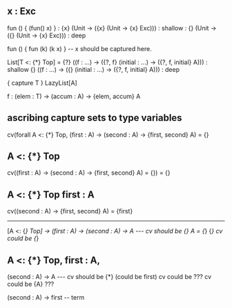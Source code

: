 x : Exc
------------------
fun () { (fun() x) } : {x} (Unit -> ({x} (Unit -> {x} Exc))) : shallow
                     : {} (Unit -> ({} (Unit -> {x} Exc))) : deep

fun () { fun (k) (k x) } -- x should be captured here.

List[T <: {*} Top] = {?} ((f : ...) -> ({?, f} (initial : ...) -> ({?, f, initial} A))) : shallow
                     {} ((f : ...) -> ({} (initial : ...) -> ({?, f, initial} A))) : deep

{ capture T } LazyList[A] 

f : (elem : T) -> (accum : A) -> {elem, accum} A

ascribing capture sets to type variables
----------------------------------------
cv(forall A <: {*} Top, (first : A) -> (second : A) -> {first, second} A) = {}

A <: {*} Top
-------------
cv((first : A) -> (second : A) -> {first, second} A) = {}) = {}

A <: {*} Top
first : A
---------------
cv((second : A) -> {first, second} A) = {first}


--------------------------------------------------
[A <: {*} Top] -> (first : A) -> (second : A) -> A  --- cv should be {}
        A = {*}                                 {*}     cv could be {*} 


A <: {*} Top, first : A, 
-------------------------------------
(second : A) -> A --- cv should be {*} (could be first)
                      cv could be ???
                      cv could be {A} ???

(second : A) -> first -- term